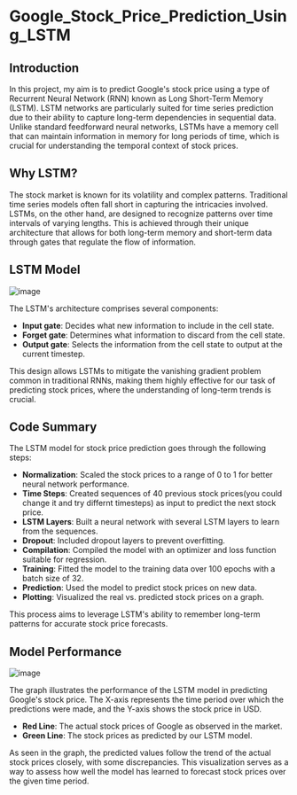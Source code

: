 # Google_Stock_Price_Prediction_Using_LSTM

## Introduction
In this project, my aim is to predict Google's stock price using a type of Recurrent Neural Network (RNN) known as Long Short-Term Memory (LSTM). LSTM networks are particularly suited for time series prediction due to their ability to capture long-term dependencies in sequential data. Unlike standard feedforward neural networks, LSTMs have a memory cell that can maintain information in memory for long periods of time, which is crucial for understanding the temporal context of stock prices.

## Why LSTM?
The stock market is known for its volatility and complex patterns. Traditional time series models often fall short in capturing the intricacies involved. LSTMs, on the other hand, are designed to recognize patterns over time intervals of varying lengths. This is achieved through their unique architecture that allows for both long-term memory and short-term data through gates that regulate the flow of information.

## LSTM Model
![image](https://github.com/Padmanabh03/Google_Stock_Price_Prediction_Using_LSTM/assets/71133619/c14a1e5c-490b-4053-8e21-69a06910392c)

The LSTM's architecture comprises several components:

- **Input gate**: Decides what new information to include in the cell state.
- **Forget gate**: Determines what information to discard from the cell state.
- **Output gate**: Selects the information from the cell state to output at the current timestep.

This design allows LSTMs to mitigate the vanishing gradient problem common in traditional RNNs, making them highly effective for our task of predicting stock prices, where the understanding of long-term trends is crucial.

## Code Summary

The LSTM model for stock price prediction goes through the following steps:

- **Normalization**: Scaled the stock prices to a range of 0 to 1 for better neural network performance.
- **Time Steps**: Created sequences of 40 previous stock prices(you could change it and try differnt timesteps) as input to predict the next stock price.
- **LSTM Layers**: Built a neural network with several LSTM layers to learn from the sequences.
- **Dropout**: Included dropout layers to prevent overfitting.
- **Compilation**: Compiled the model with an optimizer and loss function suitable for regression.
- **Training**: Fitted the model to the training data over 100 epochs with a batch size of 32.
- **Prediction**: Used the model to predict stock prices on new data.
- **Plotting**: Visualized the real vs. predicted stock prices on a graph.

This process aims to leverage LSTM's ability to remember long-term patterns for accurate stock price forecasts.

## Model Performance
![image](https://github.com/Padmanabh03/Google_Stock_Price_Prediction_Using_LSTM/assets/71133619/0ac10aef-5f85-478b-a947-96ffdc516bed)

The graph illustrates the performance of the LSTM model in predicting Google's stock price. The X-axis represents the time period over which the predictions were made, and the Y-axis shows the stock price in USD.

- **Red Line**: The actual stock prices of Google as observed in the market.
- **Green Line**: The stock prices as predicted by our LSTM model.

As seen in the graph, the predicted values follow the trend of the actual stock prices closely, with some discrepancies. This visualization serves as a way to assess how well the model has learned to forecast stock prices over the given time period.






